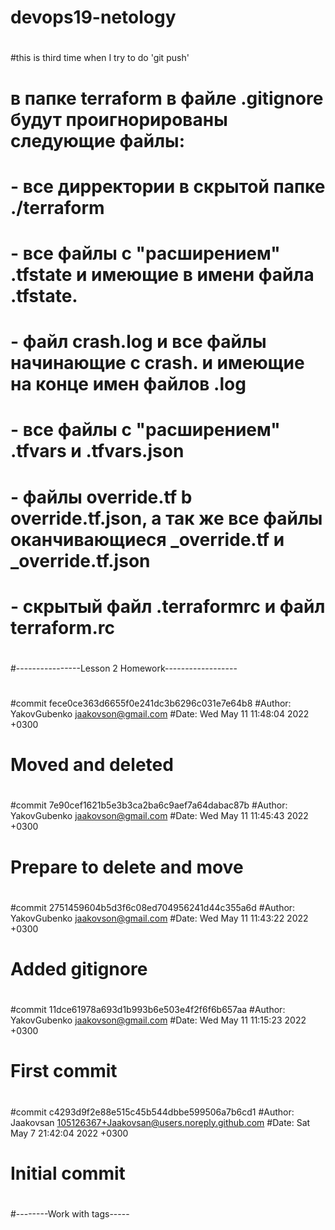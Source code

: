 # devops19-netology
#
#this is third time when I try to do 'git push'
#
# в папке terraform в файле .gitignore будут проигнорированы следующие файлы:
#
# - все дирректории в скрытой папке ./terraform
# - все файлы с "расширением" .tfstate и имеющие в имени файла .tfstate.
# - файл crash.log и все файлы начинающие с crash. и имеющие на конце имен файлов .log
# - все файлы с "расширением" .tfvars и  .tfvars.json
# - файлы override.tf b override.tf.json, а так же все файлы оканчивающиеся _override.tf и _override.tf.json
# - скрытый файл .terraformrc и файл terraform.rc 
#
#----------------Lesson 2 Homework------------------
#
#
#commit fece0ce363d6655f0e241dc3b6296c031e7e64b8
#Author: YakovGubenko <jaakovson@gmail.com>
#Date:   Wed May 11 11:48:04 2022 +0300
#
#    Moved and deleted
#
#commit 7e90cef1621b5e3b3ca2ba6c9aef7a64dabac87b
#Author: YakovGubenko <jaakovson@gmail.com>
#Date:   Wed May 11 11:45:43 2022 +0300
#
#    Prepare to delete and move
#
#commit 2751459604b5d3f6c08ed704956241d44c355a6d
#Author: YakovGubenko <jaakovson@gmail.com>
#Date:   Wed May 11 11:43:22 2022 +0300
#
#    Added gitignore
#
#commit 11dce61978a693d1b993b6e503e4f2f6f6b657aa
#Author: YakovGubenko <jaakovson@gmail.com>
#Date:   Wed May 11 11:15:23 2022 +0300
#
#    First commit
#
#commit c4293d9f2e88e515c45b544dbbe599506a7b6cd1
#Author: Jaakovsan <105126367+Jaakovsan@users.noreply.github.com>
#Date:   Sat May 7 21:42:04 2022 +0300
#
#    Initial commit
#
#--------Work with tags-----


